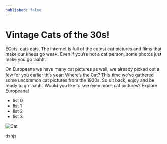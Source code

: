 ```yaml
---
published: false
---
```


# Vintage Cats of the 30s!

ECats, cats cats. The internet is full of the cutest cat pictures and films that make our knees go weak. Even if you’re not a cat person, some photos just make you go ‘aahh’.

On Europeana we have many cat pictures as well, we already picked out a few for you earlier this year: Where’s the Cat? This time we’ve gathered some uncommon cat pictures from the 1930s. So sit back, enjoy and be ready to go ‘aahh’.
Would you like to see even more cat pictures? Explore Europeana!

- list 0
- list 1
- list 2
- list 3

![Cat](/http://blog.europeana.eu/wp-content/uploads/2013/10/MacDonnald-and-Pussums.jpg)

dshjs